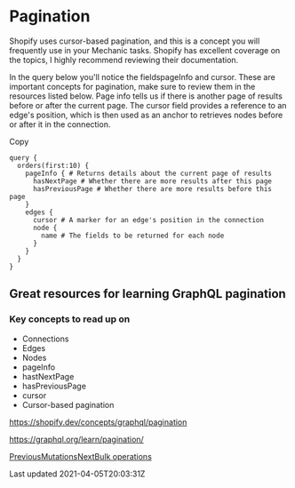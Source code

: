 # Pagination

Shopify uses cursor-based pagination, and this is a concept you will frequently use in your Mechanic tasks. Shopify has excellent coverage on the topics, I highly recommend reviewing their documentation.

In the query below you'll notice the fieldspageInfo and cursor. These are important concepts for pagination, make sure to review them in the resources listed below. Page info tells us if there is another page of results before or after the current page. The cursor field provides a reference to an edge's position, which is then used as an anchor to retrieves nodes before or after it in the connection.

Copy

    query {
      orders(first:10) {
        pageInfo { # Returns details about the current page of results
          hasNextPage # Whether there are more results after this page
          hasPreviousPage # Whether there are more results before this page
        }
        edges {
          cursor # A marker for an edge's position in the connection
          node {
            name # The fields to be returned for each node
          }
        }
      }
    }

## Great resources for learning GraphQL pagination

### Key concepts to read up on

- Connections
- Edges
- Nodes
- pageInfo
- hastNextPage
- hasPreviousPage
- cursor
- Cursor-based pagination

https://shopify.dev/concepts/graphql/pagination

https://graphql.org/learn/pagination/

[PreviousMutations](/platform/graphql/basics/mutations)[NextBulk operations](/platform/graphql/bulk-operations)

Last updated 2021-04-05T20:03:31Z